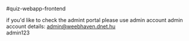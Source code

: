 
#q u i z - w e b a p p - f r o n t e n d 

if you'd like to check the admint portal please use admin account 
admin account details:
admin@weebhaven.dnet.hu  <br>
admin123



 
 
